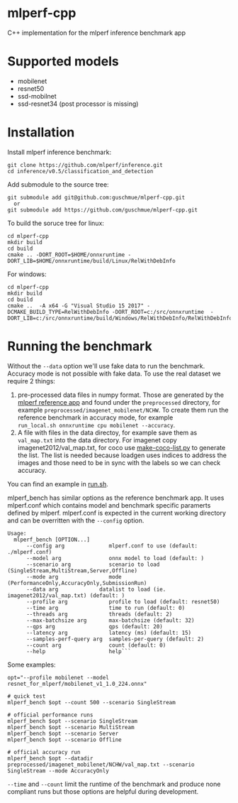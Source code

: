 mlperf-cpp
========
C++ implementation for the mlperf inference benchmark app

# Supported models
* mobilenet
* resnet50
* ssd-mobilnet
* ssd-resnet34 (post processor is missing)

# Installation
Install mlperf inference benchmark:
```
git clone https://github.com/mlperf/inference.git
cd inference/v0.5/classification_and_detection
```

Add submodule to the source tree:
```
git submodule add git@github.com:guschmue/mlperf-cpp.git
  or
git submodule add https://github.com/guschmue/mlperf-cpp.git
```

To build the soruce tree for linux:
```
cd mlperf-cpp
mkdir build
cd build
cmake .. -DORT_ROOT=$HOME/onnxruntime -DORT_LIB=$HOME/onnxruntime/build/Linux/RelWithDebInfo
```
For windows:
```
cd mlperf-cpp
mkdir build
cd build
cmake ..  -A x64 -G "Visual Studio 15 2017" -DCMAKE_BUILD_TYPE=RelWithDebInfo -DORT_ROOT=c:/src/onnxruntime  -DORT_LIB=c:/src/onnxruntime/build/Windows/RelWithDebInfo/RelWithDebInfo
```

# Running the benchmark
Without the ```--data``` option we'll use fake data to run the benchmark. Accuracy mode is not possible with fake data.
To use the real dataset we require 2 things:
1. pre-processed data files in numpy format. Those are generated by the [mlperf reference app](https://github.com/mlperf/inference/tree/master/v0.5/classification_and_detection) and found under the ```preprocessed``` directory, for example ```preprocessed/imagenet_mobilenet/NCHW```. To create them run the reference benchmark in accuracy mode, for example<br> ```run_local.sh onnxruntime cpu mobilenet --accuracy```.
2. A file with files in the data directoy, for example save them as ```val_map.txt``` into the data directory. For imagenet copy imagenet2012/val_map.txt, for coco use [make-coco-list.py](make-coco-list.py) to generate the list. The list is needed because loadgen uses indices to address the images and those need to be in sync with the labels so we can check accuracy.

You can find an example in [run.sh](run.sh).

mlperf_bench has similar options as the reference benchmark app. It uses mlperf.conf which contains model and benchmark specific paramerts defined by mlperf. mlperf.conf is expected in the current working directory and can be overritten with the ```--config``` option.

```
Usage:
  mlperf_bench [OPTION...]
      --config arg              mlperf.conf to use (default: ./mlperf.conf)
      --model arg               onnx model to load (default: )
      --scenario arg            scenario to load (SingleStream,MultiStream,Server,Offline)
      --mode arg                mode (PerformanceOnly,AccuracyOnly,SubmissionRun)
      --data arg             datalist to load (ie. imagenet2012/val_map.txt) (default: )
      --profile arg             profile to load (default: resnet50)
      --time arg                time to run (default: 0)
      --threads arg             threads (default: 2)
      --max-batchsize arg       max-batchsize (default: 32)
      --qps arg                 qps (default: 20)
      --latency arg             latency (ms) (default: 15)
      --samples-perf-query arg  samples-per-query (default: 2)
      --count arg               count (default: 0)
      --help                    help```
```

Some examples:
```
opt="--profile mobilenet --model resnet_for_mlperf/mobilenet_v1_1.0_224.onnx"

# quick test
mlperf_bench $opt --count 500 --scenario SingleStream

# official performance runs
mlperf_bench $opt --scenario SingleStream
mlperf_bench $opt --scenario MultiStream
mlperf_bench $opt --scenario Server
mlperf_bench $opt --scenario Offline

# official accuracy run
mlperf_bench $opt --datadir preprocessed/imagenet_mobilenet/NCHW/val_map.txt --scenario SingleStream --mode AccuracyOnly
```
```--time``` and ```--count``` limit the runtime of the benchmark and produce none compliant runs but those options are helpful during development.

